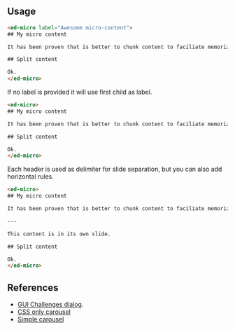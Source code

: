## Usage


```html
<ed-micro label="Awesome micro-content">
## My micro content

It has been proven that is better to chunk content to faciliate memorization.

## Split content

Ok.
</ed-micro>
```

If no label is provided it will use first child as label.

```html
<ed-micro>
## My micro content

It has been proven that is better to chunk content to faciliate memorization.

## Split content

Ok.
</ed-micro>
```

Each header is used as delimiter for slide separation, but you can also add
horizontal rules.

```html
<ed-micro>
## My micro content

It has been proven that is better to chunk content to faciliate memorization.

---

This content is in its own slide.

## Split content

Ok.
</ed-micro>
```


## References

- [GUI Challenges dialog](https://github.com/argyleink/gui-challenges/tree/main/dialog).
- [CSS only carousel](https://css-tricks.com/css-only-carousel/)
- [Simple carousel](https://webdesign.tutsplus.com/easy-slider-carousel-with-pure-css--cms-107626t)